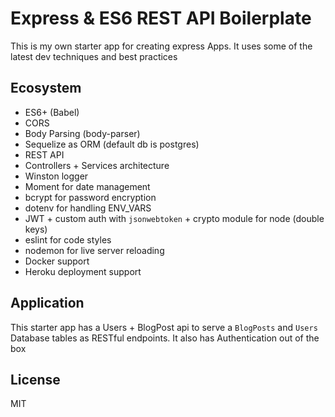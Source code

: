 Express & ES6 REST API Boilerplate
==================================

This is my own starter app for creating express Apps. It uses some of the latest dev techniques and best practices

Ecosystem
---------

- ES6+ (Babel)
- CORS
- Body Parsing (body-parser)
- Sequelize as ORM (default db is postgres)
- REST API
- Controllers + Services architecture
- Winston logger
- Moment for date management
- bcrypt for password encryption
- dotenv for handling ENV_VARS
- JWT + custom auth with `jsonwebtoken` + crypto module for node (double keys)
- eslint for code styles
- nodemon for live server reloading
- Docker support
- Heroku deployment support


Application
-----------

This starter app has a Users + BlogPost api to serve a `BlogPosts` and `Users` Database tables as RESTful endpoints. It also has Authentication out of the box


License
-------

MIT
